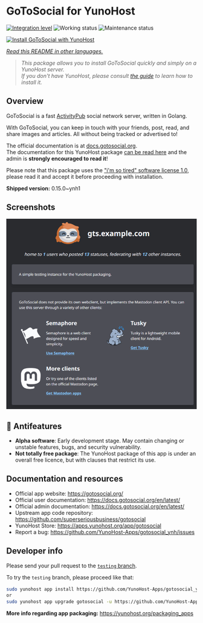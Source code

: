 <!--
N.B.: This README was automatically generated by <https://github.com/YunoHost/apps/tree/master/tools/readme_generator>
It shall NOT be edited by hand.
-->

# GoToSocial for YunoHost

[![Integration level](https://dash.yunohost.org/integration/gotosocial.svg)](https://dash.yunohost.org/appci/app/gotosocial) ![Working status](https://ci-apps.yunohost.org/ci/badges/gotosocial.status.svg) ![Maintenance status](https://ci-apps.yunohost.org/ci/badges/gotosocial.maintain.svg)

[![Install GoToSocial with YunoHost](https://install-app.yunohost.org/install-with-yunohost.svg)](https://install-app.yunohost.org/?app=gotosocial)

*[Read this README in other languages.](./ALL_README.md)*

> *This package allows you to install GoToSocial quickly and simply on a YunoHost server.*  
> *If you don't have YunoHost, please consult [the guide](https://yunohost.org/install) to learn how to install it.*

## Overview

GoToSocial is a fast [ActivityPub](https://activitypub.rocks/) social network server, written in Golang.

With GoToSocial, you can keep in touch with your friends, post, read, and share images and articles. All without being tracked or advertised to!

The official documentation is at [docs.gotosocial.org](https://docs.gotosocial.org).  
The documentation for this YunoHost package [can be read here](./doc/DOCS.md) and the admin is **strongly encouraged to read it**!

Please note that this package uses the ["i'm so tired" software license 1.0](https://github.com/YunoHost-Apps/gotosocial_ynh/blob/master/LICENSE), please read it and accept it before proceeding with installation.


**Shipped version:** 0.15.0~ynh1

## Screenshots

![Screenshot of GoToSocial](./doc/screenshots/screenshot.png)

## :red_circle: Antifeatures

- **Alpha software**: Early development stage. May contain changing or unstable features, bugs, and security vulnerability.
- **Not totally free package**: The YunoHost package of this app is under an overall free licence, but with clauses that restrict its use.

## Documentation and resources

- Official app website: <https://gotosocial.org/>
- Official user documentation: <https://docs.gotosocial.org/en/latest/>
- Official admin documentation: <https://docs.gotosocial.org/en/latest/>
- Upstream app code repository: <https://github.com/superseriousbusiness/gotosocial>
- YunoHost Store: <https://apps.yunohost.org/app/gotosocial>
- Report a bug: <https://github.com/YunoHost-Apps/gotosocial_ynh/issues>

## Developer info

Please send your pull request to the [`testing` branch](https://github.com/YunoHost-Apps/gotosocial_ynh/tree/testing).

To try the `testing` branch, please proceed like that:

```bash
sudo yunohost app install https://github.com/YunoHost-Apps/gotosocial_ynh/tree/testing --debug
or
sudo yunohost app upgrade gotosocial -u https://github.com/YunoHost-Apps/gotosocial_ynh/tree/testing --debug
```

**More info regarding app packaging:** <https://yunohost.org/packaging_apps>
